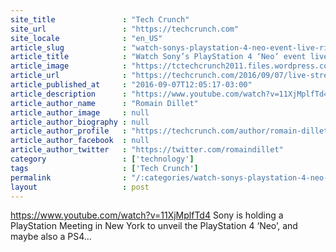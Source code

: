 ```yaml
---
site_title               : "Tech Crunch"
site_url                 : "https://techcrunch.com"
site_locale              : "en_US"
article_slug             : "watch-sonys-playstation-4-neo-event-live-right-here"
article_title            : "Watch Sony’s PlayStation 4 ‘Neo’ event live right here"
article_image            : "https://tctechcrunch2011.files.wordpress.com/2016/07/gettyimages-543713868.jpg?w=764&h=400&crop=1"
article_url              : "https://techcrunch.com/2016/09/07/live-stream-livestream-sony-playstation-ps-4-neo-slim-moar-seo/"
article_published_at     : "2016-09-07T12:05:17-03:00"
article_description      : "https://www.youtube.com/watch?v=11XjMplfTd4 Sony is holding a PlayStation Meeting in New York to unveil the PlayStation 4 ‘Neo’, and maybe also a PS4..."
article_author_name      : "Romain Dillet"
article_author_image     : null
article_author_biography : null
article_author_profile   : "https://techcrunch.com/author/romain-dillet/"
article_author_facebook  : null
article_author_twitter   : "https://twitter.com/romaindillet"
category                 : ['technology']
tags                     : ['Tech Crunch']
permalink                : "/:categories/watch-sonys-playstation-4-neo-event-live-right-here/"
layout                   : post
---
```


https://www.youtube.com/watch?v=11XjMplfTd4 Sony is holding a PlayStation Meeting in New York to unveil the PlayStation 4 ‘Neo’, and maybe also a PS4...
